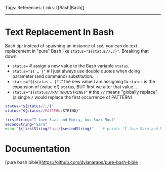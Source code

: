 Tags: 
References: 
Links: [[Bash|Bash]]

---

# Text Replacement In Bash

Bash tip: instead of spawning an instance of `sed`, you can do text replacement in "pure" Bash like `status="${status//,/}"`. Breaking that down:

- `status=`   # assign a new value to the Bash variable `status`.
- `status="${ … }"` # I just always use double quotes when doing parameter (and command) substitution.
- `status="${status … }"` # the new value I am assigning to `status` is the expansion of (value of) `status`, BUT first we alter that value…
- `status="${status//PATTERN/STRING}"` # the `//` means "globally replace" (a single `/` would replace the first occurrence of PATTERN)

```bash
status="${status//,/}"
status="${status//PATTERN/STRING}"

firstString="I love Suzi and Marry, but Suzi Most"
secondString="Sara"
echo "${firstString/Suzi/$secondString}"    # prints 'I love Sara and Marry'
```

# Documentation

[pure bash bible](https://github.com/dylanaraps/pure-bash-bible
